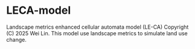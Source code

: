 # LECA-model
Landscape metrics enhanced cellular automata model (LE-CA) Copyright (C) 2025 Wei Lin. This model use landscape metrics to simulate land use change.
